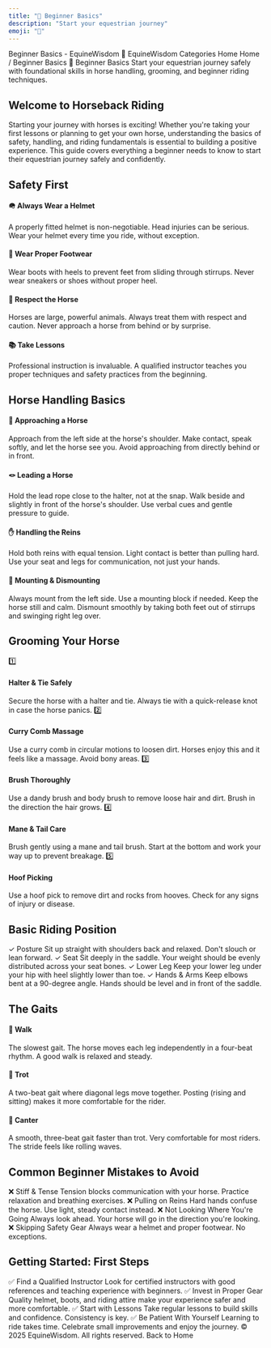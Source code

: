 ```yaml
---
title: "👶 Beginner Basics"
description: "Start your equestrian journey"
emoji: "👶"
---
```


Beginner Basics - EquineWisdom
🐴
EquineWisdom
Categories
Home
Home
/
Beginner Basics
👶 Beginner Basics
Start your equestrian journey safely with foundational skills in horse handling, grooming, and beginner riding techniques.
## Welcome to Horseback Riding
Starting your journey with horses is exciting! Whether you're taking your first lessons or planning to get your own horse, understanding the basics of safety, handling, and riding fundamentals is essential to building a positive experience.
This guide covers everything a beginner needs to know to start their equestrian journey safely and confidently.
## Safety First
#### 🪖 Always Wear a Helmet
A properly fitted helmet is non-negotiable. Head injuries can be serious. Wear your helmet every time you ride, without exception.
#### 👢 Wear Proper Footwear
Wear boots with heels to prevent feet from sliding through stirrups. Never wear sneakers or shoes without proper heel.
#### 🧠 Respect the Horse
Horses are large, powerful animals. Always treat them with respect and caution. Never approach a horse from behind or by surprise.
#### 📚 Take Lessons
Professional instruction is invaluable. A qualified instructor teaches you proper techniques and safety practices from the beginning.
## Horse Handling Basics
#### 🤝 Approaching a Horse
Approach from the left side at the horse's shoulder. Make contact, speak softly, and let the horse see you. Avoid approaching from directly behind or in front.
#### 🪢 Leading a Horse
Hold the lead rope close to the halter, not at the snap. Walk beside and slightly in front of the horse's shoulder. Use verbal cues and gentle pressure to guide.
#### ✋ Handling the Reins
Hold both reins with equal tension. Light contact is better than pulling hard. Use your seat and legs for communication, not just your hands.
#### 🚪 Mounting & Dismounting
Always mount from the left side. Use a mounting block if needed. Keep the horse still and calm. Dismount smoothly by taking both feet out of stirrups and swinging right leg over.
## Grooming Your Horse
1️⃣
#### Halter & Tie Safely
Secure the horse with a halter and tie. Always tie with a quick-release knot in case the horse panics.
2️⃣
#### Curry Comb Massage
Use a curry comb in circular motions to loosen dirt. Horses enjoy this and it feels like a massage. Avoid bony areas.
3️⃣
#### Brush Thoroughly
Use a dandy brush and body brush to remove loose hair and dirt. Brush in the direction the hair grows.
4️⃣
#### Mane & Tail Care
Brush gently using a mane and tail brush. Start at the bottom and work your way up to prevent breakage.
5️⃣
#### Hoof Picking
Use a hoof pick to remove dirt and rocks from hooves. Check for any signs of injury or disease.
## Basic Riding Position
✓ Posture
Sit up straight with shoulders back and relaxed. Don't slouch or lean forward.
✓ Seat
Sit deeply in the saddle. Your weight should be evenly distributed across your seat bones.
✓ Lower Leg
Keep your lower leg under your hip with heel slightly lower than toe.
✓ Hands & Arms
Keep elbows bent at a 90-degree angle. Hands should be level and in front of the saddle.
## The Gaits
#### 🚶 Walk
The slowest gait. The horse moves each leg independently in a four-beat rhythm. A good walk is relaxed and steady.
#### 🐾 Trot
A two-beat gait where diagonal legs move together. Posting (rising and sitting) makes it more comfortable for the rider.
#### 🐎 Canter
A smooth, three-beat gait faster than trot. Very comfortable for most riders. The stride feels like rolling waves.
## Common Beginner Mistakes to Avoid
❌ Stiff & Tense
Tension blocks communication with your horse. Practice relaxation and breathing exercises.
❌ Pulling on Reins
Hard hands confuse the horse. Use light, steady contact instead.
❌ Not Looking Where You're Going
Always look ahead. Your horse will go in the direction you're looking.
❌ Skipping Safety Gear
Always wear a helmet and proper footwear. No exceptions.
## Getting Started: First Steps
✅
Find a Qualified Instructor
Look for certified instructors with good references and teaching experience with beginners.
✅
Invest in Proper Gear
Quality helmet, boots, and riding attire make your experience safer and more comfortable.
✅
Start with Lessons
Take regular lessons to build skills and confidence. Consistency is key.
✅
Be Patient With Yourself
Learning to ride takes time. Celebrate small improvements and enjoy the journey.
&copy; 2025 EquineWisdom. All rights reserved.
Back to Home
